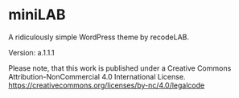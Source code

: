 # miniLAB
A ridiculously simple WordPress theme by recodeLAB.

Version: a.1.1.1

Please note, that this work is published under a Creative Commons Attribution-NonCommercial 4.0 International License.
https://creativecommons.org/licenses/by-nc/4.0/legalcode